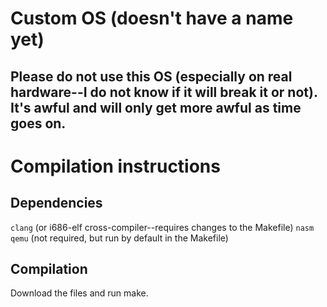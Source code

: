 # Custom OS (doesn't have a name yet)
## Please do not use this OS (especially on real hardware--I do not know if it will break it or not). It's awful and will only get more awful as time goes on.

# Compilation instructions
## Dependencies
`clang` (or i686-elf cross-compiler--requires changes to the Makefile)
`nasm`
`qemu` (not required, but run by default in the Makefile)

## Compilation
Download the files and run make.